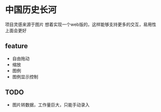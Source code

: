 # 中国历史长河
项目灵感来源于图片
想着实现一个web版的，这样能够支持更多的交互，易用性上面会更好

## feature
- 自由拖动
- 缩放
- 图例
- 图例显示控制

## TODO
- 图片转数据，工作量巨大，只能手动录入